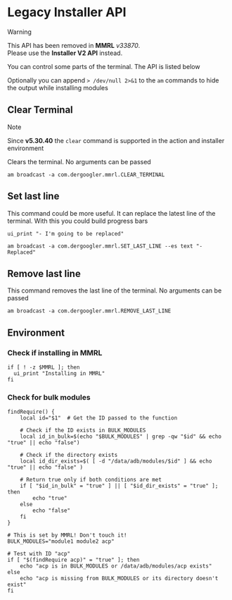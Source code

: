 # Legacy Installer API

> [!WARNING]
> This API has been removed in **MMRL** *v33870*.   
> Please use the **Installer V2 API** instead.

You can control some parts of the terminal. The API is listed below

Optionally you can append `> /dev/null 2>&1` to the `am` commands to hide the output while installing modules

## Clear Terminal

> [!NOTE]
> Since **v5.30.40** the `clear` command is supported in the action and installer environment

Clears the terminal. No arguments can be passed

```shell
am broadcast -a com.dergoogler.mmrl.CLEAR_TERMINAL
```

## Set last line

This command could be more useful. It can replace the latest line of the terminal.
With this you could build progress bars

```shell
ui_print "- I'm going to be replaced"

am broadcast -a com.dergoogler.mmrl.SET_LAST_LINE --es text "- Replaced"
```

## Remove last line

This command removes the last line of the terminal. No arguments can be passed

```shell
am broadcast -a com.dergoogler.mmrl.REMOVE_LAST_LINE
```


## Environment

### Check if installing in MMRL

```shell
if [ ! -z $MMRL ]; then
  ui_print "Installing in MMRL"
fi
```

### Check for bulk modules

```shell
findRequire() {
    local id="$1"  # Get the ID passed to the function

    # Check if the ID exists in BULK_MODULES
    local id_in_bulk=$(echo "$BULK_MODULES" | grep -qw "$id" && echo "true" || echo "false")

    # Check if the directory exists
    local id_dir_exists=$( [ -d "/data/adb/modules/$id" ] && echo "true" || echo "false" )

    # Return true only if both conditions are met
    if [ "$id_in_bulk" = "true" ] || [ "$id_dir_exists" = "true" ]; then
        echo "true"
    else
        echo "false"
    fi
}

# This is set by MMRL! Don't touch it!
BULK_MODULES="module1 module2 acp"

# Test with ID "acp"
if [ "$(findRequire acp)" = "true" ]; then
    echo "acp is in BULK_MODULES or /data/adb/modules/acp exists"
else
    echo "acp is missing from BULK_MODULES or its directory doesn't exist"
fi
```